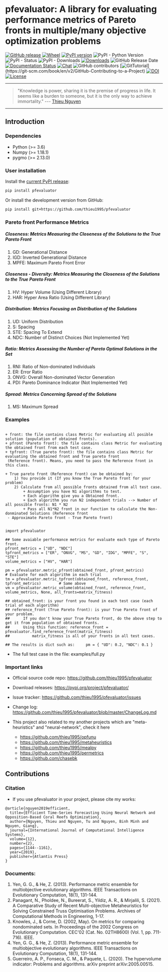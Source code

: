 # pfevaluator: A library for evaluating performance metrics of Pareto fronts in multiple/many objective optimization problems


[![GitHub release](https://img.shields.io/badge/release-1.4.3-yellow.svg)](https://github.com/thieu1995/pfpfevaluator/releases)
[![Wheel](https://img.shields.io/pypi/wheel/gensim.svg)](https://pypi.python.org/pypi/pfevaluator) 
[![PyPI version](https://badge.fury.io/py/pfevaluator.svg)](https://badge.fury.io/py/pfevaluator)
![PyPI - Python Version](https://img.shields.io/pypi/pyversions/pfevaluator.svg)
![PyPI - Status](https://img.shields.io/pypi/status/pfevaluator.svg)
![PyPI - Downloads](https://img.shields.io/pypi/dm/pfevaluator.svg)
[![Downloads](https://static.pepy.tech/badge/pfevaluator)](https://pepy.tech/project/pfevaluator)
![GitHub Release Date](https://img.shields.io/github/release-date/thieu1995/pfevaluator.svg)
[![Documentation Status](https://readthedocs.org/projects/pfevaluator/badge/?version=latest)](https://pfevaluator.readthedocs.io/en/latest/?badge=latest)
[![Chat](https://img.shields.io/badge/Chat-on%20Telegram-blue)](https://t.me/+fRVCJGuGJg1mNDg1)
![GitHub contributors](https://img.shields.io/github/contributors/thieu1995/pfevaluator.svg)
[![GitTutorial](https://img.shields.io/badge/PR-Welcome-%23FF8300.svg?)](https://git-scm.com/book/en/v2/GitHub-Contributing-to-a-Project)
[![DOI](https://zenodo.org/badge/280617738.svg)](https://zenodo.org/badge/latestdoi/280617738)
[![License](https://img.shields.io/badge/License-Apache%202.0-blue.svg)](https://opensource.org/licenses/Apache-2.0)


---
> "Knowledge is power, sharing it is the premise of progress in life. It seems like a burden to someone, but it is the only way to achieve immortality."
>  --- [Thieu Nguyen](https://www.researchgate.net/profile/Thieu_Nguyen6)
---

## Introduction


### Dependencies
* Python (>= 3.6)
* Numpy (>= 1.18.1)
* pygmo (>= 2.13.0) 

### User installation
Install the [current PyPI release](https://pypi.python.org/pypi/pfevaluator):
```bash
pip install pfevaluator     
```

Or install the development version from GitHub:
```bash
pip install git+https://github.com/thieu1995/pfevaluator
```

### Pareto front Performance Metrics

##### Closeness: Metrics Measuring the Closeness of the Solutions to the True Pareto Front
1. GD: Generational Distance
2. IGD: Inverted Generational Distance
3. MPFE: Maximum Pareto Front Error

##### Closeness - Diversity: Metrics Measuring the Closeness of the Solutions to the True Pareto Front
1. HV: Hyper Volume (Using Different Library)
2. HAR: Hyper Area Ratio (Using Different Library)

##### Distribution: Metrics Focusing on Distribution of the Solutions
1. UD: Uniform Distribution
2. S: Spacing
3. STE: Spacing To Extend
4. NDC: Number of Distinct Choices (Not Implemented Yet)

##### Ratio: Metrics Assessing the Number of Pareto Optimal Solutions in the Set
1. RNI: Ratio of Non-dominated Individuals
2. ER: Error Ratio
3. ONVG: Overall Non-dominated Vector Generation
4. PDI: Pareto Dominance Indicator (Not Implemented Yet)

##### Spread: Metrics Concerning Spread of the Solutions
1. MS: Maximum Spread 


### Examples
```code 

+ front: the file contains class Metric for evaluating all posible solution (population of obtained fronts).
+ pfront (Pareto front): the file contains class Metric for evaluating the obtained front from each test case.
+ tpfront: (True pareto front): the file contains class Metric for evaluating the obtained front and True pareto front
 (Reference front). Means, you need to pass the Reference front in this class.

+ True pareto front (Reference front) can be obtained by:
    1) You provide it (If you know the True Pareto front for your problem)
    2) Calculate from all possible fronts obtained from all test case.
        + Assumption you have N1 algorithms to test. 
        + Each algorithm give you a Obtained front. 
        + Each algorithm you run N2 independent trials --> Number of all possible fronts: N1 * N2 
        + Pass all N1*N2 front in our function to calculate the Non-donminated Solutions (Reference front
 - Approximate Pareto front - True Pareto front)


import pfevaluator

## Some avaiable performance metrics for evaluate each type of Pareto front.
pfront_metrics = ["UD", "NDC"]
tpfront_metrics = ["ER", "ONVG", "MS", "GD", "IDG", "MPFE", "S", "STE"]
volume_metrics = ["HV", "HAR"]

pm = pfevaluator.metric_pfront(obtained_front, pfront_metrics)              # Evaluate for each algorithm in each trial
tm = pfevaluator.metric_tpfront(obtained_front, reference_front, tpfront_metrics)        # Same above
vm = pfevaluator.metric_volume(obtained_front, reference_front, volume_metrics, None, all_fronts=matrix_fitness)

## obtained_front: is your front you found in each test case (each trial of each algorithm)
## reference_front (True Pareto front): is your True Pareto front of your problem.
##      If you don't know your True Pareto front, do the above step to get it from population of obtained fronts.
##      Using this function: reference_front = pfevaluator.find_reference_front(matrix_fitness)
##          matrix_fitness is all of your fronts in all test cases.

## The results is dict such as:     pm = { "UD": 0.2, "NDC": 0.1 } 

```

* The full test case in the file: examples/full.py


### Important links

* Official source code repo: https://github.com/thieu1995/pfevaluator
* Download releases: https://pypi.org/project/pfevaluator/
* Issue tracker: https://github.com/thieu1995/pfevaluator/issues
* Change log: https://github.com/thieu1995/pfevaluator/blob/master/ChangeLog.md

* This project also related to my another projects which are "meta-heuristics" and "neural-network", check it here
    * https://github.com/thieu1995/opfunu
    * https://github.com/thieu1995/metaheuristics
    * https://github.com/thieu1995/mealpy
    * https://github.com/thieu1995/permetrics
    * https://github.com/chasebk
   
## Contributions 

### Citation
+ If you use pfevaluator in your project, please cite my works: 
```code 
@article{nguyen2019efficient,
  title={Efficient Time-Series Forecasting Using Neural Network and Opposition-Based Coral Reefs Optimization},
  author={Nguyen, Thieu and Nguyen, Tu and Nguyen, Binh Minh and Nguyen, Giang},
  journal={International Journal of Computational Intelligence Systems},
  volume={12},
  number={2},
  pages={1144--1161},
  year={2019},
  publisher={Atlantis Press}
}
```

### Documents:

1. Yen, G. G., & He, Z. (2013). Performance metric ensemble for multiobjective evolutionary algorithms. IEEE Transactions on Evolutionary Computation, 18(1), 131-144.
2. Panagant, N., Pholdee, N., Bureerat, S., Yildiz, A. R., & Mirjalili, S. (2021). A Comparative Study of Recent Multi-objective Metaheuristics for Solving Constrained Truss Optimisation Problems. Archives of Computational Methods in Engineering, 1-17.
3. Knowles, J., & Corne, D. (2002, May). On metrics for comparing nondominated sets. In Proceedings of the 2002 Congress on Evolutionary Computation. CEC'02 (Cat. No. 02TH8600) (Vol. 1, pp. 711-716). IEEE.
4. Yen, G. G., & He, Z. (2013). Performance metric ensemble for multiobjective evolutionary algorithms. IEEE Transactions on Evolutionary Computation, 18(1), 131-144.
5. Guerreiro, A. P., Fonseca, C. M., & Paquete, L. (2020). The hypervolume indicator: Problems and algorithms. arXiv preprint arXiv:2005.00515.



